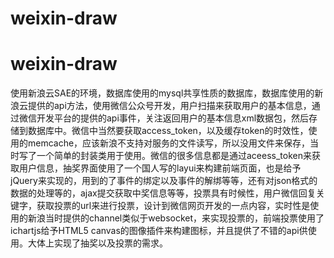 # weixin-draw
# weixin-draw
使用新浪云SAE的环境，数据库使用的mysql共享性质的数据库，数据库使用的新浪云提供的api方法，使用微信公众号开发，用户扫描来获取用户的基本信息，通过微信开发平台的提供的api事件，关注返回用户的基本信息xml数据包，然后存储到数据库中。微信中当然要获取access_token，以及缓存token的时效性，使用的memcache，应该新浪不支持对服务的文件读写，所以没用文件来保存，当时写了一个简单的封装类用于使用。微信的很多信息都是通过aceess_token来获取用户信息，抽奖界面使用了一个国人写的layui来构建前端页面，也是给予jQuery来实现的，用到的了事件的绑定以及事件的解绑等等，还有对json格式的数据的处理等的，ajax提交获取中奖信息等等，投票具有时候性，用户微信回复关键字，获取投票的url来进行投票，设计到微信网页开发的一点内容，实时性是使用的新浪当时提供的channel类似于websocket，来实现投票的，前端投票使用了ichartjs给予HTML5 canvas的图像插件来构建图标，并且提供了不错的api供使用。大体上实现了抽奖以及投票的需求。
